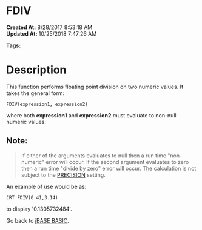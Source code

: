# FDIV

**Created At:** 8/28/2017 8:53:18 AM  
**Updated At:** 10/25/2018 7:47:26 AM  

**Tags:**
<badge text='mathematical operations' vertical='middle' />
<badge text='floating point operations' vertical='middle' />

# Description

This function performs floating point division on two numeric values. It takes the general form:

```
FDIV(expression1, expression2)
```

where both **expression1** and **expression2** must evaluate to non-null numeric values.

## Note:


> If either of the arguments evaluates to null then a run time "non-numeric" error will occur. If the second argument evaluates to zero then a run time "divide by zero" error will occur. The calculation is not subject to the [PRECISION](277629-precision) setting.


An example of use would be as:

```
CRT FDIV(0.41,3.14)
```

to display '0.1305732484'.



Go back to [jBASE BASIC](263498-jbase-basic).
